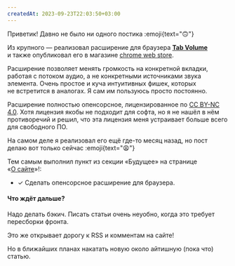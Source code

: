 ```yaml
---
createdAt: 2023-09-23T22:03:50+03:00
---
```


Приветик! Давно не было ни одного постика :emoji{text="🙃"}

Из крупного — реализовал расширение для браузера **[Tab Volume](https://github.com/wokalek/tab-volume)** и&nbsp;также опубликовал его в&nbsp;магазине [chrome web store](https://chrome.google.com/webstore/detail/nfconmpaofmnebmmnoinlbgfocaimkah).

Расширение позволяет менять громкость на&nbsp;конкретной вкладки, работая с&nbsp;потоком аудио, а&nbsp;не&nbsp;конкретными источниками звука элемента. Очень простое и&nbsp;куча интуитивных фишек, которых не&nbsp;встретится в&nbsp;аналогах. Я&nbsp;сам им&nbsp;пользуюсь просто постоянно.

Расширение полностью опенсорсное, лицензированное по [CC&nbsp;BY-NC 4.0](https://creativecommons.org/licenses/by-nc/4.0/deed.ru). Хотя лицензия якобы не&nbsp;подходит для софта, но&nbsp;я&nbsp;не&nbsp;нашёл в&nbsp;нём противоречий и&nbsp;решил, что эта лицензия меня устраивает больше всего для свободного&nbsp;ПО.

На&nbsp;самом деле я&nbsp;реализовал его ещё где-то месяц назад, но&nbsp;пост делаю вот только сейчас :emoji{text="😩"}

Тем самым выполнил пункт из&nbsp;секции &laquo;Будущее&raquo; на&nbsp;странице &laquo;[О&nbsp;сайте](/site)&raquo;!:

- ✓ Сделать опенсорсное расширение для браузера.

#### Что ждёт дальше?

Надо делать бэкич. Писать статьи очень неуобно, когда это требует пересборки фронта.

Это&nbsp;же открывает дорогу к&nbsp;RSS и&nbsp;комментам на&nbsp;сайте!

Но&nbsp;в&nbsp;ближайших планах накатать новую около айтишную (пока что) статью.
